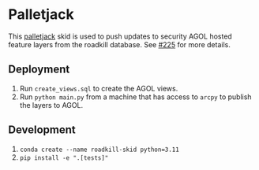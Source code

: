 # Palletjack

This [palletjack](https://github.com/agrc/palletjack) skid is used to push updates to security AGOL hosted feature layers from the roadkill database. See [#225](https://github.com/agrc/roadkill-mobile/issues/225) for more details.

## Deployment

1. Run `create_views.sql` to create the AGOL views.
1. Run `python main.py` from a machine that has access to `arcpy` to publish the layers to AGOL.

## Development

1. `conda create --name roadkill-skid python=3.11`
1. `pip install -e ".[tests]"`
